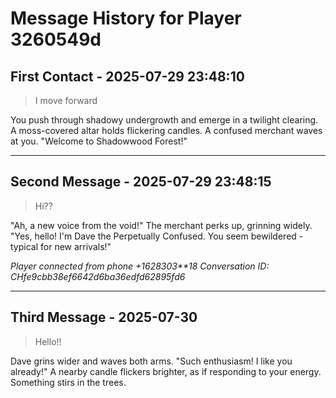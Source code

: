# Message History for Player 3260549d

## First Contact - 2025-07-29 23:48:10

> I move forward

You push through shadowy undergrowth and emerge in a twilight clearing. A moss-covered altar holds flickering candles. A confused merchant waves at you. "Welcome to Shadowwood Forest!"

---

## Second Message - 2025-07-29 23:48:15

> Hi??

"Ah, a new voice from the void!" The merchant perks up, grinning widely. "Yes, hello! I'm Dave the Perpetually Confused. You seem bewildered - typical for new arrivals!"

*Player connected from phone +1628303**18*
*Conversation ID: CHfe9cbb38ef6642d6ba36edfd62895fd6*

---

## Third Message - 2025-07-30

> Hello!!

Dave grins wider and waves both arms. "Such enthusiasm! I like you already!" A nearby candle flickers brighter, as if responding to your energy. Something stirs in the trees.